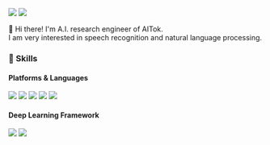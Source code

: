  <a href="mailto:jhs0256@gmail.com" target="_blank"><img src="https://img.shields.io/badge/jhs0256@gmail.com-EA4335?style=flat-square&logo=Gmail&logoColor=white"/></a>
 <a href="https://www.linkedin.com/in/jayden5744/" target="_blank"><img src="https://img.shields.io/badge/LinkedIn-0A66C2?style=flat-square&logo=Linkedin&logoColor=white"/></a>

👋 Hi there! I'm A.I. research engineer of AITok.<br/>
I am very interested in speech recognition and natural language processing. 


### 💪 Skills
#### Platforms & Languages
<img src="https://img.shields.io/badge/Python-3776AB?style=flat-square&logo=Python&logoColor=white"/> <img src="https://img.shields.io/badge/MySQL-4479A1?style=flat-square&logo=MySQL&logoColor=white"/> <img src="https://img.shields.io/badge/Flask-000000?style=flat-square&logo=Flask&logoColor=white"/> <img src="https://img.shields.io/badge/Docker-2496ED?style=flat-square&logo=Docker&logoColor=white"/> <img src="https://img.shields.io/badge/Django-092E20?style=flat-square&logo=Django&logoColor=white"/>

#### Deep Learning Framework
<img src="https://img.shields.io/badge/pytorch-EE4C2C?style=flat-square&logo=pytorch&logoColor=white"/> <img src="https://img.shields.io/badge/PytorchLightning-792EE5?style=flat-square&logo=PytorchLightning&logoColor=white"/>



<!--
**jayden5744/jayden5744** is a ✨ _special_ ✨ repository because its `README.md` (this file) appears on your GitHub profile.

Here are some ideas to get you started:
- 🔭 I’m currently working on ...
- 🌱 I’m currently learning ...
- 👯 I’m looking to collaborate on ...
- 🤔 I’m looking for help with ...
- 💬 Ask me about ...
- 📫 How to reach me: ...
- 😄 Pronouns: ...
- ⚡ Fun fact: ...
-->
